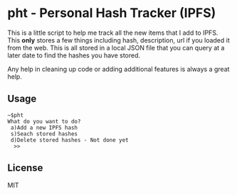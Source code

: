 # pht - Personal Hash Tracker (IPFS)

This is a little script to help me track all the new items that I add to IPFS. This **only** stores a few things including hash, description, url if you loaded it from the web. This is all stored in a local JSON file that you can query at a later date to find the hashes you have stored. 

Any help in cleaning up code or adding additional features is always a great help.  

## Usage

```
~$pht
What do you want to do?
 a)Add a new IPFS hash
 s)Seach stored hashes
 d)Delete stored hashes - Not done yet
  >>
```



## License

MIT
